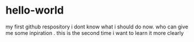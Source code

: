 # hello-world
my first github respository
i dont know what i should do now. who can give me some inpiration . 
this is the second time i want to learn it more clearly
